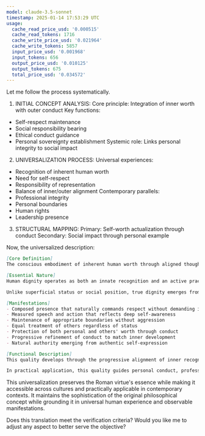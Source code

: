 ```yaml
---
model: claude-3.5-sonnet
timestamp: 2025-01-14 17:53:29 UTC
usage:
  cache_read_price_usd: '0.000515'
  cache_read_tokens: 1716
  cache_write_price_usd: '0.021964'
  cache_write_tokens: 5857
  input_price_usd: '0.001968'
  input_tokens: 656
  output_price_usd: '0.010125'
  output_tokens: 675
  total_price_usd: '0.034572'
---
```


Let me follow the process systematically.

1. INITIAL CONCEPT ANALYSIS:
Core principle: Integration of inner worth with outer conduct
Key functions: 
- Self-respect maintenance
- Social responsibility bearing
- Ethical conduct guidance
- Personal sovereignty establishment
Systemic role: Links personal integrity to social impact

2. UNIVERSALIZATION PROCESS:
Universal experiences:
- Recognition of inherent human worth
- Need for self-respect
- Responsibility of representation
- Balance of inner/outer alignment
Contemporary parallels:
- Professional integrity
- Personal boundaries
- Human rights
- Leadership presence

3. STRUCTURAL MAPPING:
Primary: Self-worth actualization through conduct
Secondary: Social impact through personal example

Now, the universalized description:

```markdown
[Core Definition]
The conscious embodiment of inherent human worth through aligned thought, conduct, and presence. This quality manifests as the natural integration of self-respect, appropriate action, and social responsibility, expressing inner nobility through outer conduct while maintaining sovereignty of self.

[Essential Nature]
Human dignity operates as both an innate recognition and an active practice - the deep awareness of fundamental worth combined with the responsibility to manifest it. It functions as the bridge between internal state and external expression, creating a natural congruence between being and doing. This quality serves as an internal compass for conduct, relationships, and decisions, maintaining personal sovereignty while acknowledging interconnection.

Unlike superficial status or social position, true dignity emerges from the authentic recognition and expression of human worth, manifesting as a natural authority that requires no external validation yet generates natural respect.

[Manifestations]
- Composed presence that naturally commands respect without demanding it
- Measured speech and action that reflects deep self-awareness
- Maintenance of appropriate boundaries without aggression
- Equal treatment of others regardless of status
- Protection of both personal and others' worth through conduct
- Progressive refinement of conduct to match inner development
- Natural authority emerging from authentic self-expression

[Functional Description]
This quality develops through the progressive alignment of inner recognition with outer expression. It begins with the fundamental appreciation of human worth - both personal and universal - and matures through the conscious cultivation of conduct that authentically expresses this worth. The development process involves continuous refinement of awareness, choice, and action, creating increasing congruence between internal state and external manifestation.

In practical application, this quality guides personal conduct, professional interaction, and social engagement. It manifests as natural authority in leadership, appropriate boundaries in relationships, and ethical clarity in decisions. Rather than rigid formality, it expresses as natural grace under pressure, appropriate response to circumstances, and the ability to maintain self-respect while extending respect to others. This quality particularly shines in challenging situations, where it enables maintaining composure without compromising integrity.
```

This universalization preserves the Roman virtue's essence while making it accessible across cultures and practically applicable in contemporary contexts. It maintains the sophistication of the original philosophical concept while grounding it in universal human experience and observable manifestations.

Does this translation meet the verification criteria? Would you like me to adjust any aspect to better serve the objective?